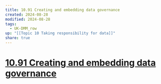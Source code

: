 ```yaml
---
title: 10.91 Creating and embedding data governance
created: 2024-08-28
modified: 2024-08-28
tags:
  - UK-DMM_row
up: "[[Topic 10 Taking responsibility for data]]"
share: true
---
```

# [10.91 Creating and embedding data governance](10.91%20Creating%20and%20embedding%20data%20governance.md)
